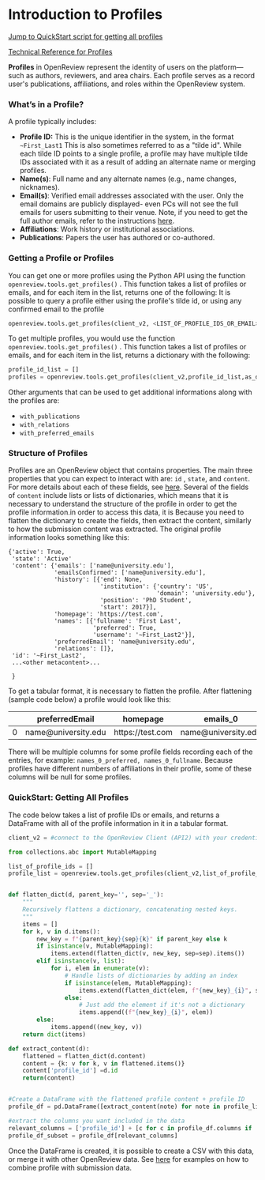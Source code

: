 # Introduction to Profiles

[Jump to QuickStart script for getting all profiles](introduction-to-profiles.md#quickstart-getting-all-profiles)

[Technical Reference for Profiles](../../reference/api-v2/entities/profile/)

**Profiles** in OpenReview represent the identity of users on the platform—such as authors, reviewers, and area chairs. Each profile serves as a record user's publications, affiliations, and roles within the OpenReview system.&#x20;

### **What’s in a Profile?**

A profile typically includes:

* **Profile ID:** This is the unique identifier in the system, in the format `~First_Last1` This is also sometimes referred to as a "tilde id".  While each tilde ID points to a single profile, a profile may have multiple tilde IDs associated with it as a result of adding an alternate name or merging profiles.
* **Name(s)**: Full name and any alternate names (e.g., name changes, nicknames).
* **Email(s)**: Verified email addresses associated with the user. Only the email domains are publicly displayed- even PCs will not see the full emails for users submitting to their venue. Note, if you need to get the full author emails, refer to the instructions [here](../../how-to-guides/communication/how-to-get-email-addresses.md).
* **Affiliations**: Work history or institutional associations.
* **Publications**: Papers the user has authored or co-authored.

### **Getting a Profile or Profiles**

You can get one or more profiles using the Python API using the function `openreview.tools.get_profiles()` . This function takes a list of profiles or emails, and for each item in the list, returns one of the following: It is possible to query a profile either using the profile's tilde id, or using any confirmed email to the profile&#x20;

```python
openreview.tools.get_profiles(client_v2, <LIST_OF_PROFILE_IDS_OR_EMAIL>)
```

To get multiple profiles, you would use the function `openreview.tools.get_profiles()` . This function takes a list of profiles or emails, and for each item in the list, returns a dictionary with the following:&#x20;

```python
profile_id_list = []
profiles = openreview.tools.get_profiles(client_v2,profile_id_list,as_dict=True)

```

Other arguments that can be used to get additional informations along with the profiles are:&#x20;

* `with_publications`&#x20;
* `with_relations`&#x20;
* `with_preferred_emails`&#x20;

### **Structure of Profiles**

Profiles are an OpenReview object that contains properties. The main three properties that you can expect to interact with are:  `id` , `state`, and `content`. For more details about each of these fields, see [here](../../reference/api-v2/entities/profile/fields.md). Several of the fields of `content` include lists or lists of dictionaries, which means that it is necessary to understand the structure of the profile in order to get the profile information.in order to access this data, it is Because you need to flatten the dictionary to create the fields, then extract the content, similarly to how the submission content was extracted. The original profile information looks something like this:

```
{'active': True,
 'state': 'Active'
 'content': {'emails': ['name@university.edu'],
             'emailsConfirmed': ['name@university.edu'],
             'history': [{'end': None,
                          'institution': {'country': 'US',
                                          'domain': 'university.edu'},
                          'position': 'PhD Student',
                          'start': 2017}],
             'homepage': 'https://test.com',
             'names': [{'fullname': 'First Last',
                        'preferred': True,
                        'username': '~First_Last2'}],
             'preferredEmail': 'name@university.edu',
             'relations': []},
 'id': '~First_Last2',
 ...<other metacontent>...
 
 }
```

To get a tabular format, it is necessary to flatten the profile. After flattening (sample code below) a profile would look like this:

<table><thead><tr><th width="51.8984375"></th><th>preferredEmail</th><th>homepage</th><th>emails_0</th><th>names_0_preferred</th><th>names_0_fullname</th><th>names_0_username</th><th>history_0_position</th><th>history_0_start</th><th>history_0_end</th><th>history_0_institution_country</th><th>history_0_institution_domain</th><th>emailsConfirmed_0</th><th>profile_id</th></tr></thead><tbody><tr><td>0</td><td>name@university.edu</td><td>https://test.com</td><td>name@university.edu</td><td>True</td><td>First Last</td><td>~First_Last2</td><td>PhD Student</td><td>2017</td><td>None</td><td>US</td><td>university.edu</td><td>name@university.edu</td><td>~First_Last2</td></tr></tbody></table>



There will be multiple columns for some profile fields recording each of the entries, for example: `names_0_preferred, names_0_fullname`. Because profiles have different numbers of affiliations in their profile, some of these columns will be null for some profiles.&#x20;

### QuickStart: Getting All Profiles

The code below takes a list of profile IDs or emails, and returns a DataFrame with all of the profile information in it in a tabular format.&#x20;

```python
client_v2 = #connect to the OpenReview Client (API2) with your credentials

from collections.abc import MutableMapping

list_of_profile_ids = []
profile_list = openreview.tools.get_profiles(client_v2,list_of_profile_ids)


def flatten_dict(d, parent_key='', sep='_'):
    """
    Recursively flattens a dictionary, concatenating nested keys.
    """
    items = []
    for k, v in d.items():
        new_key = f"{parent_key}{sep}{k}" if parent_key else k
        if isinstance(v, MutableMapping):
            items.extend(flatten_dict(v, new_key, sep=sep).items())
        elif isinstance(v, list):
            for i, elem in enumerate(v):
                # Handle lists of dictionaries by adding an index
                if isinstance(elem, MutableMapping):
                    items.extend(flatten_dict(elem, f"{new_key}_{i}", sep=sep).items())
                else:
                    # Just add the element if it's not a dictionary
                    items.append((f"{new_key}_{i}", elem))
        else:
            items.append((new_key, v))
    return dict(items)

def extract_content(d):
    flattened = flatten_dict(d.content)
    content = {k: v for k, v in flattened.items()}
    content['profile_id'] =d.id
    return(content)


#Create a DataFrame with the flattened profile content + profile ID
profile_df = pd.DataFrame([extract_content(note) for note in profile_list)

#extract the columns you want included in the data
relevant_columns = ['profile_id'] + [c for c in profile_df.columns if 'history_0' in c] 
profile_df_subset = profile_df[relevant_columns]
```

Once the DataFrame is created, it is possible to create a CSV with this data, or merge it with other OpenReview data. See [here](../../how-to-guides/data-retrieval-and-modification/how-to-loop-through-accepted-papers-and-print-the-authors-and-their-affiliations.md) for examples on how to combine profile with submission data.&#x20;
